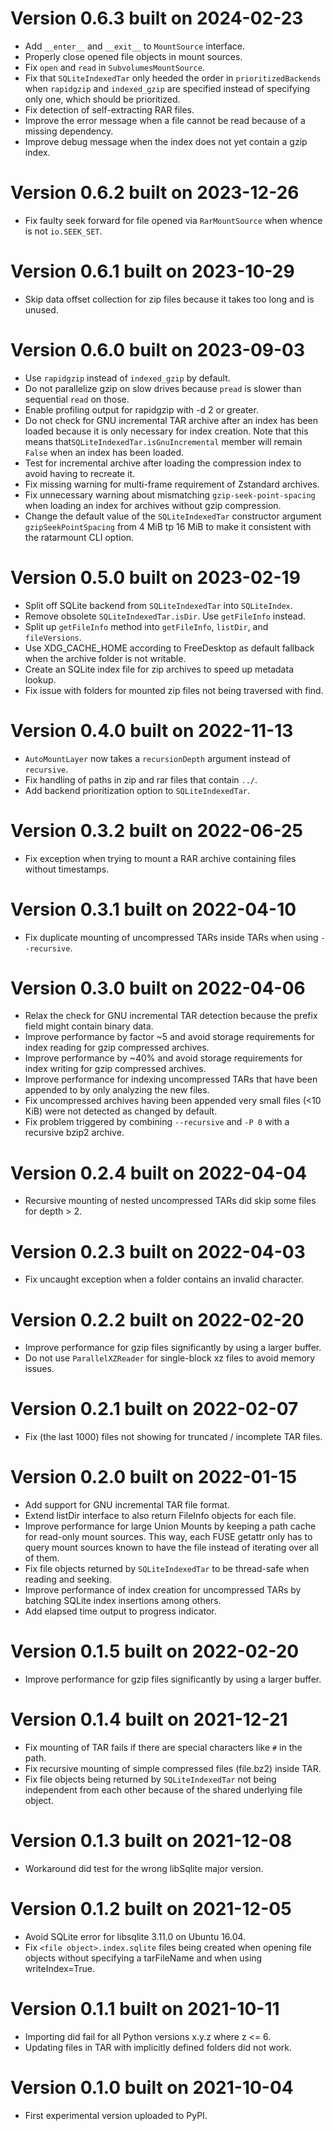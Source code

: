 
# Version 0.6.3 built on 2024-02-23

 - Add `__enter__` and `__exit__` to `MountSource` interface.
 - Properly close opened file objects in mount sources.
 - Fix `open` and `read` in `SubvolumesMountSource`.
 - Fix that `SQLiteIndexedTar` only heeded the order in `prioritizedBackends` when `rapidgzip` and `indexed_gzip`
   are specified instead of specifying only one, which should be prioritized.
 - Fix detection of self-extracting RAR files.
 - Improve the error message when a file cannot be read because of a missing dependency.
 - Improve debug message when the index does not yet contain a gzip index.

# Version 0.6.2 built on 2023-12-26

 - Fix faulty seek forward for file opened via `RarMountSource` when whence is not `io.SEEK_SET`.

# Version 0.6.1 built on 2023-10-29

 - Skip data offset collection for zip files because it takes too long and is unused.

# Version 0.6.0 built on 2023-09-03

 - Use `rapidgzip` instead of `indexed_gzip` by default.
 - Do not parallelize gzip on slow drives because `pread` is slower than
   sequential `read` on those.
 - Enable profiling output for rapidgzip with -d 2 or greater.
 - Do not check for GNU incremental TAR archive after an index has been loaded because
   it is only necessary for index creation. Note that this means that`SQLiteIndexedTar.isGnuIncremental`
   member will remain `False` when an index has been loaded.
 - Test for incremental archive after loading the compression index to avoid having
   to recreate it.
 - Fix missing warning for multi-frame requirement of Zstandard archives.
 - Fix unnecessary warning about mismatching `gzip-seek-point-spacing`
   when loading an index for
   archives without gzip compression.
 - Change the default value of the `SQLiteIndexedTar` constructor argument
   `gzipSeekPointSpacing` from 4 MiB tp 16 MiB to make it consistent with the ratarmount CLI option.

# Version 0.5.0 built on 2023-02-19

 - Split off SQLite backend from `SQLiteIndexedTar` into `SQLiteIndex`.
 - Remove obsolete `SQLiteIndexedTar.isDir`. Use `getFileInfo` instead.
 - Split up `getFileInfo` method into `getFileInfo`, `listDir`, and `fileVersions`.
 - Use XDG_CACHE_HOME according to FreeDesktop as default fallback
   when the archive folder is not writable.
 - Create an SQLite index file for zip archives to speed up metadata lookup.
 - Fix issue with folders for mounted zip files not being traversed with find.

# Version 0.4.0 built on 2022-11-13

 - `AutoMountLayer` now takes a `recursionDepth` argument instead of `recursive`.
 - Fix handling of paths in zip and rar files that contain `../`.
 - Add backend prioritization option to `SQLiteIndexedTar`.

# Version 0.3.2 built on 2022-06-25

 - Fix exception when trying to mount a RAR archive containing files without timestamps.

# Version 0.3.1 built on 2022-04-10

 - Fix duplicate mounting of uncompressed TARs inside TARs when using `--recursive`.

# Version 0.3.0 built on 2022-04-06

 - Relax the check for GNU incremental TAR detection because the prefix field
   might contain binary data.
 - Improve performance by factor ~5 and avoid storage requirements for index
   reading for gzip compressed archives.
 - Improve performance by ~40% and avoid storage requirements for index
   writing for gzip compressed archives.
 - Improve performance for indexing uncompressed TARs that have been
   appended to by only analyzing the new files.
 - Fix uncompressed archives having been appended very small files (<10 KiB)
   were not detected as changed by default.
 - Fix problem triggered by combining `--recursive` and `-P 0` with a recursive bzip2 archive.

# Version 0.2.4 built on 2022-04-04

 - Recursive mounting of nested uncompressed TARs did skip some files for depth > 2.

# Version 0.2.3 built on 2022-04-03

 - Fix uncaught exception when a folder contains an invalid character.

# Version 0.2.2 built on 2022-02-20

 - Improve performance for gzip files significantly by using a larger buffer.
 - Do not use `ParallelXZReader` for single-block xz files to avoid memory issues.

# Version 0.2.1 built on 2022-02-07

 - Fix (the last 1000) files not showing for truncated / incomplete TAR files.

# Version 0.2.0 built on 2022-01-15

 - Add support for GNU incremental TAR file format.
 - Extend listDir interface to also return FileInfo objects for each file.
 - Improve performance for large Union Mounts by keeping a path cache for read-only mount sources. This way,
   each FUSE getattr only has to query mount sources known to have the file instead of iterating over all of them.
 - Fix file objects returned by `SQLiteIndexedTar` to be thread-safe when reading and seeking.
 - Improve performance of index creation for uncompressed TARs by batching SQLite index insertions among others.
 - Add elapsed time output to progress indicator.

# Version 0.1.5 built on 2022-02-20

 - Improve performance for gzip files significantly by using a larger buffer.

# Version 0.1.4 built on 2021-12-21

 - Fix mounting of TAR fails if there are special characters like `#` in the path.
 - Fix recursive mounting of simple compressed files (file.bz2) inside TAR.
 - Fix file objects being returned by `SQLiteIndexedTar` not being independent from each other
   because of the shared underlying file object.

# Version 0.1.3 built on 2021-12-08

 - Workaround did test for the wrong libSqlite major version.

# Version 0.1.2 built on 2021-12-05

 - Avoid SQLite error for libsqlite 3.11.0 on Ubuntu 16.04.
 - Fix `<file object>.index.sqlite` files being created when opening file objects
   without specifying a tarFileName and when using writeIndex=True.

# Version 0.1.1 built on 2021-10-11

 - Importing did fail for all Python versions x.y.z where z <= 6.
 - Updating files in TAR with implicitly defined folders did not work.

# Version 0.1.0 built on 2021-10-04

 - First experimental version uploaded to PyPI.
